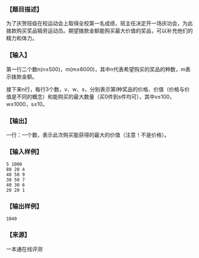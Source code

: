 ### 【题目描述】

为了庆贺班级在校运动会上取得全校第一名成绩，班主任决定开一场庆功会，为此拨款购买奖品犒劳运动员。期望拨款金额能购买最大价值的奖品，可以补充他们的精力和体力。

### 【输入】

第一行二个数n(n≤500)，m(m≤6000)，其中n代表希望购买的奖品的种数，m表示拨款金额。

接下来n行，每行3个数，v、w、s，分别表示第I种奖品的价格、价值（价格与价值是不同的概念）和能购买的最大数量（买0件到s件均可），其中v≤100，w≤1000，s≤10。

### 【输出】

一行：一个数，表示此次购买能获得的最大的价值（注意！不是价格）。

### 【输入样例】

```
5 1000
80 20 4
40 50 9
30 50 7
40 30 6
20 20 1

```

### 【输出样例】

```
1040
```


 ### 【来源】

 一本通在线评测 